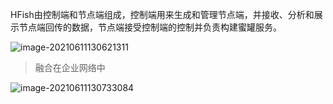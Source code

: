 HFish由控制端和节点端组成，控制端用来生成和管理节点端，并接收、分析和展示节点端回传的数据，节点端接受控制端的控制并负责构建蜜罐服务。

![image-20210611130621311](http://img.threatbook.cn/hfish/20210616174908.png)

> 融合在企业网络中

![image-20210611130733084](http://img.threatbook.cn/hfish/20210616174930.png)



